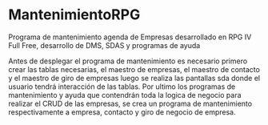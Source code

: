 # MantenimientoRPG
Programa de mantenimiento agenda de Empresas desarrollado en RPG IV Full Free, desarrollo de DMS, SDAS y programas de ayuda

Antes de desplegar el programa de mantenimiento es necesario primero crear las tablas necesarias, el maestro de empresas, el maestro de contacto y el maestro de giro de empresas
luego se realiza las pantallas sda donde el usuario tendrá interacción de las tablas. Por ultimo los programas de mantenimiento y ayuda que contendrán toda la logica de negocio para realizar el CRUD de las empresas,
se crea un programa de mantenimiento respectivamente a empresa, contacto y giro de negocio de empresa.
